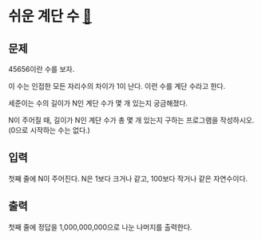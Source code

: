 # 쉬운 계단 수 [🔗](https://www.acmicpc.net/problem/10844)

## 문제
<p>45656이란 수를 보자.</p>
<p>이 수는 인접한 모든 자리수의 차이가 1이 난다. 이런 수를 계단 수라고 한다.</p>
<p>세준이는 수의 길이가 N인 계단 수가 몇 개 있는지 궁금해졌다.</p>
<p>N이 주어질 때, 길이가 N인 계단 수가 총 몇 개 있는지 구하는 프로그램을 작성하시오. (0으로 시작하는 수는 없다.)</p>

## 입력
<p>첫째 줄에 N이 주어진다. N은 1보다 크거나 같고, 100보다 작거나 같은 자연수이다.</p>

## 출력
<p>첫째 줄에 정답을 1,000,000,000으로 나눈 나머지를 출력한다.</p>

